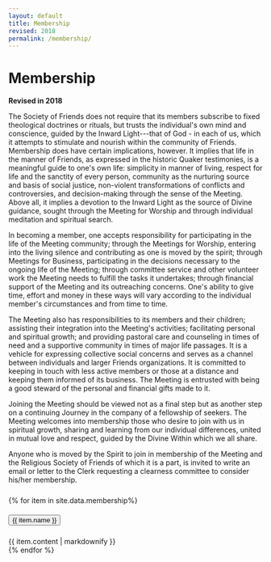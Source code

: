 ```yaml
---
layout: default
title: Membership
revised: 2018
permalink: /membership/
---
```

# Membership

**Revised in 2018**

The Society of Friends does not require that its members subscribe to fixed
theological doctrines or rituals, but trusts the individual's own mind and
conscience, guided by the Inward Light---that of God - in each of us, which it
attempts to stimulate and nourish within the community of Friends. Membership
does have certain implications, however. It implies that life in the manner of
Friends, as expressed in the historic Quaker testimonies, is a meaningful guide
to one's own life: simplicity in manner of living, respect for life and the
sanctity of every person, community as the nurturing source and basis of social
justice, non-violent transformations of conflicts and controversies, and
decision-making through the sense of the Meeting. Above all, it implies a
devotion to the Inward Light as the source of Divine guidance, sought through
the Meeting for Worship and through individual meditation and spiritual search.

In becoming a member, one accepts responsibility for participating in the life
of the Meeting community; through the Meetings for Worship, entering into the
living silence and contributing as one is moved by the spirit; through Meetings
for Business, participating in the decisions necessary to the ongoing life of
the Meeting; through committee service and other volunteer work the Meeting
needs to fulfill the tasks it undertakes; through financial support of the
Meeting and its outreaching concerns. One's ability to give time, effort and
money in these ways will vary according to the individual member's circumstances
and from time to time.

The Meeting also has responsibilities to its members and their children;
assisting their integration into the Meeting's activities; facilitating personal
and spiritual growth; and providing pastoral care and counseling in times of
need and a supportive community in times of major life passages. It is a vehicle
for expressing collective social concerns and serves as a channel between
individuals and larger Friends organizations. It is committed to keeping in
touch with less active members or those at a distance and keeping them informed
of its business. The Meeting is entrusted with being a good steward of the
personal and financial gifts made to it.

Joining the Meeting should be viewed not as a final step but as another step on
a continuing Journey in the company of a fellowship of seekers. The Meeting
welcomes into membership those who desire to join with us in spiritual growth,
sharing and learning from our individual differences, united in mutual love and
respect, guided by the Divine Within which we all share.

Anyone who is moved by the Spirit to join in membership of the Meeting and the
Religious Society of Friends of which it is a part, is invited to write an email
or letter to the Clerk requesting a clearness committee to consider his/her
membership.

<div style="height: 10px;"></div>

<div class="accordion">
  {% for item in site.data.membership%}
    <div class="card">
      <div class="card-header" id="heading-{{item-tag}}">
        <h5 class="mb-0">
          <button class="btn btn-link collapsed accordionButton" data-toggle="collapse" data-target="#{{ item.tag }}" aria-expanded="false" aria-controls="{{item.tag}}">
            {{ item.name }}
          </button>
        </h5>
      </div>
      <div id="{{ item.tag }}" class="collapse autoScroll" aria-labelledby="heading-{item-tag}}" data-parent=".accordion">
        <div class="card-body">
          {{ item.content | markdownify }}
        </div>
      </div>
    </div>
  {% endfor %}
</div>
